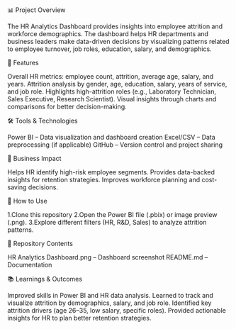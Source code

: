 📊 Project Overview

The HR Analytics Dashboard provides insights into employee attrition and workforce demographics. The dashboard helps HR departments and business leaders make data-driven decisions by visualizing patterns related to employee turnover, job roles, education, salary, and demographics.

🚀 Features 

Overall HR metrics: employee count, attrition, average age, salary, and years.
Attrition analysis by gender, age, education, salary, years of service, and job role.
Highlights high-attrition roles (e.g., Laboratory Technician, Sales Executive, Research Scientist).
Visual insights through charts and comparisons for better decision-making.

🛠️ Tools & Technologies

Power BI – Data visualization and dashboard creation
Excel/CSV – Data preprocessing (if applicable)
GitHub – Version control and project sharing

🎯 Business Impact

Helps HR identify high-risk employee segments.
Provides data-backed insights for retention strategies.
Improves workforce planning and cost-saving decisions.

📌 How to Use

1.Clone this repository
2.Open the Power BI file (.pbix) or image preview (.png).
3.Explore different filters (HR, R&D, Sales) to analyze attrition patterns.

📎 Repository Contents

HR Analytics Dashboard.png – Dashboard screenshot
README.md – Documentation

📚 Learnings & Outcomes

Improved skills in Power BI and HR data analysis.
Learned to track and visualize attrition by demographics, salary, and job role.
Identified key attrition drivers (age 26–35, low salary, specific roles).
Provided actionable insights for HR to plan better retention strategies.

